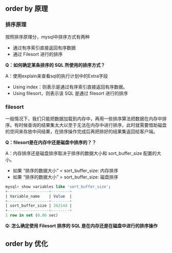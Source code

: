 ## order by 原理
### 排序原理
按照排序原理分，mysql中排序方式有两种
- 通过有序索引直接返回有序数据
- 通过 Filesort 进行的排序

**Q：如何确定某条排序的 SQL 所使用的排序方式？**

A：使用explain来查看sql的执行计划中的Extra字段
- Using index：则表示是通过有序索引直接返回有序数据。
- Using filesort，则表示该 SQL 是通过 filesort 进行的排序

### filesort
一般情况下，我们只能把数据加载到内存中，再用一些排序算法把数据在内存中排序。有时候查询的结果集太大以至于无法在内存中进行排序，此时就需要借助磁盘的空间来存放中间结果，在排序操作完成后再把排好的结果集返回给客户端。

**Q：filesort是在内存中还是磁盘中排序的？？**

A：内存排序还是磁盘排序取决于排序的数据大小和 sort_buffer_size 配置的大小。
- 如果 “排序的数据大小” < sort_buffer_size: 内存排序
- 如果 “排序的数据大小” > sort_buffer_size: 磁盘排序

```sql
mysql> show variables like 'sort_buffer_size';
+------------------+--------+
| Variable_name    | Value  |
+------------------+--------+
| sort_buffer_size | 262144 |
+------------------+--------+
1 row in set (0.06 sec)
```

**Q: 怎么确定使用 Filesort 排序的 SQL 是在内存还是在磁盘中进行的排序操作**



## order by 优化

